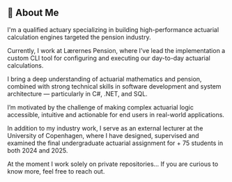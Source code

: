## 👋 About Me

I'm a qualified actuary specializing in building high-performance actuarial calculation engines targeted the pension industry. 

Currently, I work at Lærernes Pension, where I’ve lead the implementation a custom CLI tool for configuring and executing our day-to-day actuarial calculations.

I bring a deep understanding of actuarial mathematics and pension, combined with strong technical skills in software development and system architecture — particularly in C#, .NET, and SQL.

I’m motivated by the challenge of making complex actuarial logic accessible, intuitive and actionable for end users in real-world applications.

In addition to my industry work, I serve as an external lecturer at the University of Copenhagen, where I have designed, supervised and examined the final undergraduate actuarial assignment for + 75 students in both 2024 and 2025. 

At the moment I work solely on private repositories... If you are curious to know more, feel free to reach out. 


<!--
**kdm95/kdm95** is a ✨ _special_ ✨ repository because its `README.md` (this file) appears on your GitHub profile.




Here are some ideas to get you started:

- 🔭 I’m currently working on ...
- 🌱 I’m currently learning ...
- 👯 I’m looking to collaborate on ...
- 🤔 I’m looking for help with ...
- 💬 Ask me about ...
- 📫 How to reach me: ...
- 😄 Pronouns: ...
- ⚡ Fun fact: ...
-->

